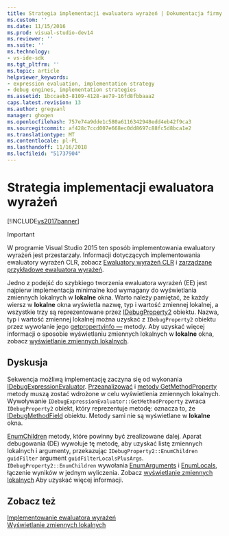 ```yaml
---
title: Strategia implementacji ewaluatora wyrażeń | Dokumentacja firmy Microsoft
ms.custom: ''
ms.date: 11/15/2016
ms.prod: visual-studio-dev14
ms.reviewer: ''
ms.suite: ''
ms.technology:
- vs-ide-sdk
ms.tgt_pltfrm: ''
ms.topic: article
helpviewer_keywords:
- expression evaluation, implementation strategy
- debug engines, implementation strategies
ms.assetid: 1bccaeb3-8109-4128-ae79-16fd8fbbaaa2
caps.latest.revision: 13
ms.author: gregvanl
manager: ghogen
ms.openlocfilehash: 757e74a9dde1c580a6116342948edd4eb42f9ca3
ms.sourcegitcommit: af428c7ccd007e668ec0dd8697c88fc5d8bca1e2
ms.translationtype: MT
ms.contentlocale: pl-PL
ms.lasthandoff: 11/16/2018
ms.locfileid: "51737904"
---
```

# <a name="expression-evaluator-implementation-strategy"></a>Strategia implementacji ewaluatora wyrażeń
[!INCLUDE[vs2017banner](../../includes/vs2017banner.md)]

> [!IMPORTANT]
>  W programie Visual Studio 2015 ten sposób implementowania ewaluatory wyrażeń jest przestarzały. Informacji dotyczących implementowania ewaluatory wyrażeń CLR, zobacz [Ewaluatory wyrażeń CLR](https://github.com/Microsoft/ConcordExtensibilitySamples/wiki/CLR-Expression-Evaluators) i [zarządzane przykładowe ewaluatora wyrażeń](https://github.com/Microsoft/ConcordExtensibilitySamples/wiki/Managed-Expression-Evaluator-Sample).  
  
 Jedno z podejść do szybkiego tworzenia ewaluatora wyrażeń (EE) jest najpierw implementacja minimalne kod wymagany do wyświetlania zmiennych lokalnych w **lokalne** okna. Warto należy pamiętać, że każdy wiersz w **lokalne** okna wyświetla nazwę, typ i wartość zmiennej lokalnej, a wszystkie trzy są reprezentowane przez [IDebugProperty2](../../extensibility/debugger/reference/idebugproperty2.md) obiektu. Nazwa, typ i wartość zmiennej lokalnej można uzyskać z `IDebugProperty2` obiektu przez wywołanie jego [getpropertyinfo —](../../extensibility/debugger/reference/idebugproperty2-getpropertyinfo.md) metody. Aby uzyskać więcej informacji o sposobie wyświetlaniu zmiennych lokalnych w **lokalne** okna, zobacz [wyświetlanie zmiennych lokalnych](../../extensibility/debugger/displaying-locals.md).  
  
## <a name="discussion"></a>Dyskusja  
 Sekwencja możliwą implementację zaczyna się od wykonania [IDebugExpressionEvaluator](../../extensibility/debugger/reference/idebugexpressionevaluator.md). [Przeanalizować](../../extensibility/debugger/reference/idebugexpressionevaluator-parse.md) i [metody GetMethodProperty](../../extensibility/debugger/reference/idebugexpressionevaluator-getmethodproperty.md) metody muszą zostać wdrożone w celu wyświetlenia zmiennych lokalnych. Wywoływanie `IDebugExpressionEvaluator::GetMethodProperty` zwraca `IDebugProperty2` obiekt, który reprezentuje metodę: oznacza to, że [IDebugMethodField](../../extensibility/debugger/reference/idebugmethodfield.md) obiektu. Metody sami nie są wyświetlane w **lokalne** okna.  
  
 [EnumChildren](../../extensibility/debugger/reference/idebugproperty2-enumchildren.md) metody, które powinny być zrealizowane dalej. Aparat debugowania (DE) wywołuje tę metodę, aby uzyskać listę zmiennych lokalnych i argumenty, przekazując `IDebugProperty2::EnumChildren` `guidFilter` argument `guidFilterLocalsPlusArgs`. `IDebugProperty2::EnumChildren` wywołania [EnumArguments](../../extensibility/debugger/reference/idebugmethodfield-enumarguments.md) i [EnumLocals](../../extensibility/debugger/reference/idebugmethodfield-enumlocals.md), łączenie wyników w jednym wyliczenia. Zobacz [wyświetlanie zmiennych lokalnych](../../extensibility/debugger/displaying-locals.md) Aby uzyskać więcej informacji.  
  
## <a name="see-also"></a>Zobacz też  
 [Implementowanie ewaluatora wyrażeń](../../extensibility/debugger/implementing-an-expression-evaluator.md)   
 [Wyświetlanie zmiennych lokalnych](../../extensibility/debugger/displaying-locals.md)

